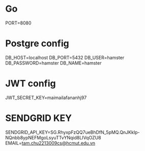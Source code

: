 
# Go
PORT=8080

# Postgre config
DB_HOST=localhost
DB_PORT=5432
DB_USER=hamster
DB_PASSWORD=hamster
DB_NAME=hamster

# JWT config
JWT_SECRET_KEY=maimailafananhj97

# SENDGRID KEY
SENDGRID_API_KEY=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
EMAIL=tam.chu2213009cs@hcmut.edu.vn
